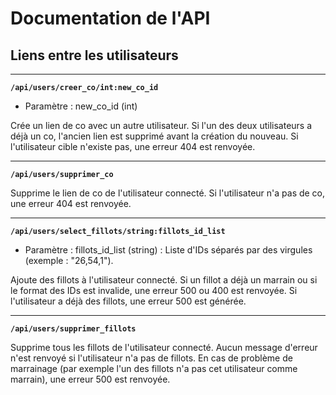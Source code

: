 # Documentation de l'API

## Liens entre les utilisateurs

---
__`/api/users/creer_co/int:new_co_id`__

- Paramètre : new_co_id (int)

Crée un lien de co avec un autre utilisateur. Si l'un des deux utilisateurs a déjà un co, l'ancien lien est supprimé avant la création du nouveau. Si l'utilisateur cible n'existe pas, une erreur 404 est renvoyée.

---

__`/api/users/supprimer_co`__

Supprime le lien de co de l'utilisateur connecté. Si l'utilisateur n'a pas de co, une erreur 404 est renvoyée.

---

__`/api/users/select_fillots/string:fillots_id_list`__

- Paramètre : fillots_id_list (string) : Liste d'IDs séparés par des virgules (exemple : "26,54,1").

 Ajoute des fillots à l'utilisateur connecté. Si un fillot a déjà un marrain ou si le format des IDs est invalide, une erreur 500 ou 400 est renvoyée. Si l'utilisateur a déjà des fillots, une erreur 500 est générée.

---

__`/api/users/supprimer_fillots`__

Supprime tous les fillots de l'utilisateur connecté. Aucun message d'erreur n'est renvoyé si l'utilisateur n'a pas de fillots. En cas de problème de marrainage (par exemple l'un des fillots n'a pas cet utilisateur comme marrain), une erreur 500 est renvoyée.